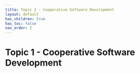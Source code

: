 ```yaml
---
title: Topic 1 - Cooperative Software Development
layout: default
has_children: true
has_toc: false
nav_order: 2
---
```


# Topic 1 - Cooperative Software Development